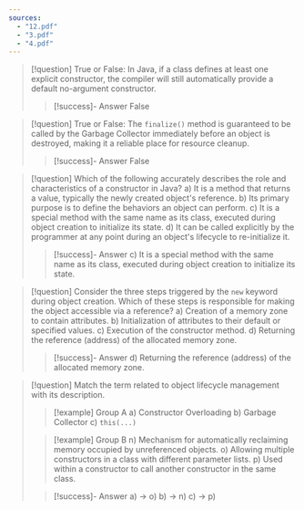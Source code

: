```yaml
---
sources:
  - "12.pdf"
  - "3.pdf"
  - "4.pdf"
---
```

> [!question] True or False: In Java, if a class defines at least one explicit constructor, the compiler will still automatically provide a default no-argument constructor.
>> [!success]- Answer
>> False

> [!question] True or False: The `finalize()` method is guaranteed to be called by the Garbage Collector immediately before an object is destroyed, making it a reliable place for resource cleanup.
>> [!success]- Answer
>> False

> [!question] Which of the following accurately describes the role and characteristics of a constructor in Java?
> a) It is a method that returns a value, typically the newly created object's reference.
> b) Its primary purpose is to define the behaviors an object can perform.
> c) It is a special method with the same name as its class, executed during object creation to initialize its state.
> d) It can be called explicitly by the programmer at any point during an object's lifecycle to re-initialize it.
>> [!success]- Answer
>> c) It is a special method with the same name as its class, executed during object creation to initialize its state.

> [!question] Consider the three steps triggered by the `new` keyword during object creation. Which of these steps is responsible for making the object accessible via a reference?
> a) Creation of a memory zone to contain attributes.
> b) Initialization of attributes to their default or specified values.
> c) Execution of the constructor method.
> d) Returning the reference (address) of the allocated memory zone.
>> [!success]- Answer
>> d) Returning the reference (address) of the allocated memory zone.

> [!question] Match the term related to object lifecycle management with its description.
>> [!example] Group A
>> a) Constructor Overloading
>> b) Garbage Collector
>> c) `this(...)`
>
>> [!example] Group B
>> n) Mechanism for automatically reclaiming memory occupied by unreferenced objects.
>> o) Allowing multiple constructors in a class with different parameter lists.
>> p) Used within a constructor to call another constructor in the same class.
>
>> [!success]- Answer
>> a) -> o)
>> b) -> n)
>> c) -> p)
